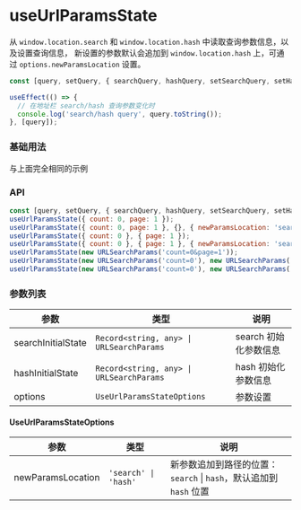 # useUrlParamsState

从 <code>window.location.search</code> 和 <code>window.location.hash</code> 中读取查询参数信息，以及设置查询信息，
新设置的参数默认会追加到 <code>window.location.hash</code> 上，可通过 <code>options.newParamsLocation</code> 设置。

```js
const [query, setQuery, { searchQuery, hashQuery, setSearchQuery, setHashQuery }] = useUrlParamsState();

useEffect(() => {
  // 在地址栏 search/hash 查询参数变化时
  console.log('search/hash query', query.toString());
}, [query]);
```

### 基础用法

<code src="./demo/demo1.tsx"></code>

与上面完全相同的示例
<code src="./demo/demo1.tsx"></code>

### API

```js
const [query, setQuery, { searchQuery, hashQuery, setSearchQuery, setHashQuery }] = useUrlParamsState();
useUrlParamsState({ count: 0, page: 1 });
useUrlParamsState({ count: 0, page: 1 }, {}, { newParamsLocation: 'search' });
useUrlParamsState({ count: 0 }, { page: 1 });
useUrlParamsState({ count: 0 }, { page: 1 }, { newParamsLocation: 'search' });
useUrlParamsState(new URLSearchParams('count=0&page=1'));
useUrlParamsState(new URLSearchParams('count=0'), new URLSearchParams('page=1'));
useUrlParamsState(new URLSearchParams('count=0'), new URLSearchParams('page=1'), { newParamsLocation: 'search' });
```

### 参数列表

| 参数               | 类型                                                | 说明                  |
| ------------------ | --------------------------------------------------- | --------------------- |
| searchInitialState | <code>Record<string, any> \| URLSearchParams</code> | search 初始化参数信息 |
| hashInitialState   | <code>Record<string, any> \| URLSearchParams</code> | hash 初始化参数信息   |
| options            | <code>UseUrlParamsStateOptions</code>               | 参数设置              |

#### UseUrlParamsStateOptions

| 参数              | 类型                            | 说明                                                               |
| ----------------- | ------------------------------- | ------------------------------------------------------------------ |
| newParamsLocation | <code>'search' \| 'hash'</code> | 新参数追加到路径的位置：`search` \| `hash`，默认追加到 `hash` 位置 |
